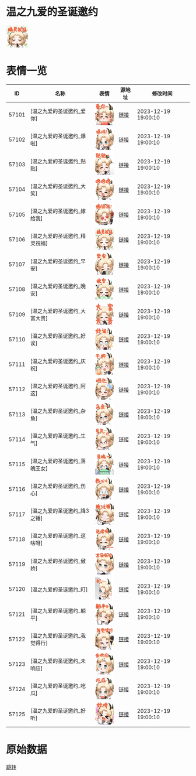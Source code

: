 # 温之九爱的圣诞邀约

<img src="./cover.png" height="60" alt="cover" />

# 表情一览

|ID|名称|表情|源地址|修改时间|
|----|----|----|----|----|
|57101|[温之九爱的圣诞邀约_爱你]|<img src="./pic/057101_%5B温之九爱的圣诞邀约_爱你%5D.png" height="60" alt="爱你"/>|[链接](https://i0.hdslb.com/bfs/garb/41262050aa0125142527c8851dc7f063ee2bdffd.png)|2023-12-19 19:00:10|
|57102|[温之九爱的圣诞邀约_爆啦]|<img src="./pic/057102_%5B温之九爱的圣诞邀约_爆啦%5D.png" height="60" alt="爆啦"/>|[链接](https://i0.hdslb.com/bfs/garb/02d80d000b7bac3efc3be78655fee8307cb3ea96.png)|2023-12-19 19:00:10|
|57103|[温之九爱的圣诞邀约_贴贴]|<img src="./pic/057103_%5B温之九爱的圣诞邀约_贴贴%5D.png" height="60" alt="贴贴"/>|[链接](https://i0.hdslb.com/bfs/garb/2a065f710b21ae962f203edabbe0cd092e1b2308.png)|2023-12-19 19:00:10|
|57104|[温之九爱的圣诞邀约_大笑]|<img src="./pic/057104_%5B温之九爱的圣诞邀约_大笑%5D.png" height="60" alt="大笑"/>|[链接](https://i0.hdslb.com/bfs/garb/c8732e290baed16e870989529941b59b292afb25.png)|2023-12-19 19:00:10|
|57105|[温之九爱的圣诞邀约_嫁给我]|<img src="./pic/057105_%5B温之九爱的圣诞邀约_嫁给我%5D.png" height="60" alt="嫁给我"/>|[链接](https://i0.hdslb.com/bfs/garb/5492b93b3b113679136b799b3403ba1c4cc37ff2.png)|2023-12-19 19:00:10|
|57106|[温之九爱的圣诞邀约_精灵祝福]|<img src="./pic/057106_%5B温之九爱的圣诞邀约_精灵祝福%5D.png" height="60" alt="精灵祝福"/>|[链接](https://i0.hdslb.com/bfs/garb/d13130b83cf6053c60f552d8fcccaa1a1c79a788.png)|2023-12-19 19:00:10|
|57107|[温之九爱的圣诞邀约_早安]|<img src="./pic/057107_%5B温之九爱的圣诞邀约_早安%5D.png" height="60" alt="早安"/>|[链接](https://i0.hdslb.com/bfs/garb/46597847a9972b50cb8cccb93cdffd37c58f8678.png)|2023-12-19 19:00:10|
|57108|[温之九爱的圣诞邀约_晚安]|<img src="./pic/057108_%5B温之九爱的圣诞邀约_晚安%5D.png" height="60" alt="晚安"/>|[链接](https://i0.hdslb.com/bfs/garb/766657114823acc2e9a50efdd789c1a16ae748e6.png)|2023-12-19 19:00:10|
|57109|[温之九爱的圣诞邀约_大富大贵]|<img src="./pic/057109_%5B温之九爱的圣诞邀约_大富大贵%5D.png" height="60" alt="大富大贵"/>|[链接](https://i0.hdslb.com/bfs/garb/dcb1de82e9194733c7c8d6c84c549b4bf5cccf6a.png)|2023-12-19 19:00:10|
|57110|[温之九爱的圣诞邀约_好诶]|<img src="./pic/057110_%5B温之九爱的圣诞邀约_好诶%5D.png" height="60" alt="好诶"/>|[链接](https://i0.hdslb.com/bfs/garb/2f738c16475ea61fad2a6f76fd2e7c6374d970fc.png)|2023-12-19 19:00:10|
|57111|[温之九爱的圣诞邀约_庆祝]|<img src="./pic/057111_%5B温之九爱的圣诞邀约_庆祝%5D.png" height="60" alt="庆祝"/>|[链接](https://i0.hdslb.com/bfs/garb/34c13aefb95d3a0b59ec2bc0098bcdccdafcac0c.png)|2023-12-19 19:00:10|
|57112|[温之九爱的圣诞邀约_阿这]|<img src="./pic/057112_%5B温之九爱的圣诞邀约_阿这%5D.png" height="60" alt="阿这"/>|[链接](https://i0.hdslb.com/bfs/garb/e0c993982d6fec6bb86c8065c181575468bcc5b0.png)|2023-12-19 19:00:10|
|57113|[温之九爱的圣诞邀约_杂鱼]|<img src="./pic/057113_%5B温之九爱的圣诞邀约_杂鱼%5D.png" height="60" alt="杂鱼"/>|[链接](https://i0.hdslb.com/bfs/garb/7404a5b5a4d47db2e0e349eb99bf083e8d025f4c.png)|2023-12-19 19:00:10|
|57114|[温之九爱的圣诞邀约_生气]|<img src="./pic/057114_%5B温之九爱的圣诞邀约_生气%5D.png" height="60" alt="生气"/>|[链接](https://i0.hdslb.com/bfs/garb/1ae5b4d303a23db18f6f4cc88dc792e7316bfd14.png)|2023-12-19 19:00:10|
|57115|[温之九爱的圣诞邀约_落魄王女]|<img src="./pic/057115_%5B温之九爱的圣诞邀约_落魄王女%5D.png" height="60" alt="落魄王女"/>|[链接](https://i0.hdslb.com/bfs/garb/0ac7f0ba06dc38c856502254718e1b0911396c4a.png)|2023-12-19 19:00:10|
|57116|[温之九爱的圣诞邀约_伤心]|<img src="./pic/057116_%5B温之九爱的圣诞邀约_伤心%5D.png" height="60" alt="伤心"/>|[链接](https://i0.hdslb.com/bfs/garb/710e522e6f633840e54bf10d864979dc5c8a36b4.png)|2023-12-19 19:00:10|
|57117|[温之九爱的圣诞邀约_降3之锤]|<img src="./pic/057117_%5B温之九爱的圣诞邀约_降3之锤%5D.png" height="60" alt="降3之锤"/>|[链接](https://i0.hdslb.com/bfs/garb/a0f1276c1095562bacbacd96efca2958748707a5.png)|2023-12-19 19:00:10|
|57118|[温之九爱的圣诞邀约_这啥呀]|<img src="./pic/057118_%5B温之九爱的圣诞邀约_这啥呀%5D.png" height="60" alt="这啥呀"/>|[链接](https://i0.hdslb.com/bfs/garb/e79df46b45236adc054b9ec4a990e049797d861a.png)|2023-12-19 19:00:10|
|57119|[温之九爱的圣诞邀约_傲娇]|<img src="./pic/057119_%5B温之九爱的圣诞邀约_傲娇%5D.png" height="60" alt="傲娇"/>|[链接](https://i0.hdslb.com/bfs/garb/7eb295d80a76b7599e687dbde6821a9f8b791244.png)|2023-12-19 19:00:10|
|57120|[温之九爱的圣诞邀约_盯]|<img src="./pic/057120_%5B温之九爱的圣诞邀约_盯%5D.png" height="60" alt="盯"/>|[链接](https://i0.hdslb.com/bfs/garb/d88bd1186f88c2b98affa0c54c9f4e51ccdf783d.png)|2023-12-19 19:00:10|
|57121|[温之九爱的圣诞邀约_躺平]|<img src="./pic/057121_%5B温之九爱的圣诞邀约_躺平%5D.png" height="60" alt="躺平"/>|[链接](https://i0.hdslb.com/bfs/garb/55aa2ec2208b56cdaa0db5dbc2a83cabd80d1fbf.png)|2023-12-19 19:00:10|
|57122|[温之九爱的圣诞邀约_我觉得行]|<img src="./pic/057122_%5B温之九爱的圣诞邀约_我觉得行%5D.png" height="60" alt="我觉得行"/>|[链接](https://i0.hdslb.com/bfs/garb/f1a96aa693d3d0c67bf4b20938a1b61912002b20.png)|2023-12-19 19:00:10|
|57123|[温之九爱的圣诞邀约_未响应]|<img src="./pic/057123_%5B温之九爱的圣诞邀约_未响应%5D.png" height="60" alt="未响应"/>|[链接](https://i0.hdslb.com/bfs/garb/47ac173f7a73dd13295cb75d50d2804b874e3a07.png)|2023-12-19 19:00:10|
|57124|[温之九爱的圣诞邀约_吃瓜]|<img src="./pic/057124_%5B温之九爱的圣诞邀约_吃瓜%5D.png" height="60" alt="吃瓜"/>|[链接](https://i0.hdslb.com/bfs/garb/ead294038afb8a67e703d7c3d544014e8fbcf9ac.png)|2023-12-19 19:00:10|
|57125|[温之九爱的圣诞邀约_好听]|<img src="./pic/057125_%5B温之九爱的圣诞邀约_好听%5D.png" height="60" alt="好听"/>|[链接](https://i0.hdslb.com/bfs/garb/1847410f89f6cfa98f4845b58760c584c853855b.png)|2023-12-19 19:00:10|

# 原始数据

[跳转](./raw.json)

